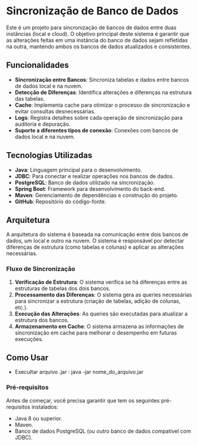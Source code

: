 # Sincronização de Banco de Dados

Este é um projeto para sincronização de bancos de dados entre duas instâncias (local e cloud). O objetivo principal deste sistema é garantir que as alterações feitas em uma instância do banco de dados sejam refletidas na outra, mantendo ambos os bancos de dados atualizados e consistentes.

## Funcionalidades

- **Sincronização entre Bancos**: Sincroniza tabelas e dados entre bancos de dados local e na nuvem.
- **Detecção de Diferenças**: Identifica alterações e diferenças na estrutura das tabelas.
- **Cache**: Implementa cache para otimizar o processo de sincronização e evitar consultas desnecessárias.
- **Logs**: Registra detalhes sobre cada operação de sincronização para auditoria e depuração.
- **Suporte a diferentes tipos de conexão**: Conexões com bancos de dados local e na nuvem.

## Tecnologias Utilizadas

- **Java**: Linguagem principal para o desenvolvimento.
- **JDBC**: Para conectar e realizar operações nos bancos de dados.
- **PostgreSQL**: Banco de dados utilizado na sincronização.
- **Spring Boot**: Framework para desenvolvimento do back-end.
- **Maven**: Gerenciamento de dependências e construção do projeto.
- **GitHub**: Repositório do código-fonte.

## Arquitetura

A arquitetura do sistema é baseada na comunicação entre dois bancos de dados, um local e outro na nuvem. O sistema é responsável por detectar diferenças de estrutura (como tabelas e colunas) e aplicar as alterações necessárias.

### Fluxo de Sincronização

1. **Verificação de Estrutura**: O sistema verifica se há diferenças entre as estruturas de tabelas dos dois bancos.
2. **Processamento das Diferenças**: O sistema gera as queries necessárias para sincronizar a estrutura (criação de tabelas, adição de colunas, etc.).
3. **Execução das Alterações**: As queries são executadas para atualizar a estrutura dos bancos.
4. **Armazenamento em Cache**: O sistema armazena as informações de sincronização em cache para melhorar o desempenho em futuras execuções.

## Como Usar

- Execultar arquivo .jar : java -jar nome_do_arquivo.jar


### Pré-requisitos

Antes de começar, você precisa garantir que tem os seguintes pré-requisitos instalados:

- Java 8 ou superior.
- Maven.
- Banco de dados PostgreSQL (ou outro banco de dados compatível com JDBC).

